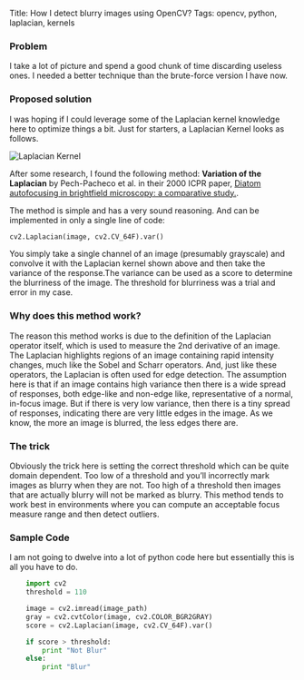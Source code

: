Title: How I detect blurry images using OpenCV?
Tags: opencv, python, laplacian, kernels

### Problem
I take a lot of picture and spend a good chunk of time discarding useless ones. I needed a better technique than the brute-force version I have now.

### Proposed solution
I was hoping if I could leverage some of the Laplacian kernel knowledge here to optimize things a bit. Just for starters, a Laplacian Kernel looks as follows.

![Laplacian Kernel](https://www.pyimagesearch.com/wp-content/uploads/2015/09/detecting_blur_laplacian.png)

After some research, I found the following method: **Variation of the Laplacian** by Pech-Pacheco et al. in their 2000 ICPR paper, [Diatom autofocusing in brightfield microscopy: a comparative study.](http://optica.csic.es/papers/icpr2k.pdf).

The method is simple and has a very sound reasoning. And can be implemented in only a single line of code:

```python
cv2.Laplacian(image, cv2.CV_64F).var()
```

You simply take a single channel of an image (presumably grayscale) and convolve it with the Laplacian kernel shown above and then take the variance of the response.The variance can be used as a score to determine the blurriness of the image. The threshold for blurriness was a trial and error in my case.

### Why does this method work?
The reason this method works is due to the definition of the Laplacian operator itself, which is used to measure the 2nd derivative of an image. The Laplacian highlights regions of an image containing rapid intensity changes, much like the Sobel and Scharr operators. And, just like these operators, the Laplacian is often used for edge detection. The assumption here is that if an image contains high variance then there is a wide spread of responses, both edge-like and non-edge like, representative of a normal, in-focus image. But if there is very low variance, then there is a tiny spread of responses, indicating there are very little edges in the image. As we know, the more an image is blurred, the less edges there are.

### The trick
Obviously the trick here is setting the correct threshold which can be quite domain dependent. Too low of a threshold and you’ll incorrectly mark images as blurry when they are not. Too high of a threshold then images that are actually blurry will not be marked as blurry. This method tends to work best in environments where you can compute an acceptable focus measure range and then detect outliers.

### Sample Code

I am not going to dwelve into a lot of python code here but essentially this is all you have to do.

```python
	import cv2
	threshold = 110

	image = cv2.imread(image_path)
	gray = cv2.cvtColor(image, cv2.COLOR_BGR2GRAY)
	score = cv2.Laplacian(image, cv2.CV_64F).var()

	if score > threshold:
		print "Not Blur"
	else:
		print "Blur"
```

